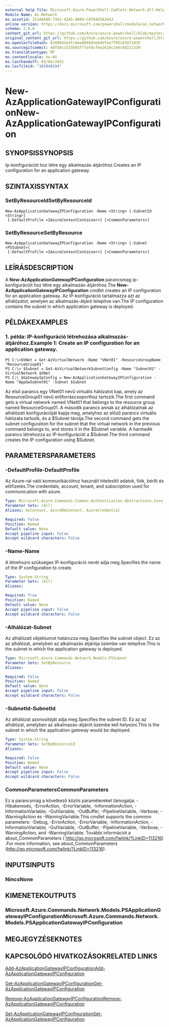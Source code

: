 ```yaml
---
external help file: Microsoft.Azure.PowerShell.Cmdlets.Network.dll-Help.xml
Module Name: Az.Network
ms.assetid: 312AA609-7362-42A5-A889-C0784D5A2943
online version: https://docs.microsoft.com/powershell/module/az.network/new-azapplicationgatewayipconfiguration
schema: 2.0.0
content_git_url: https://github.com/Azure/azure-powershell/blob/master/src/Network/Network/help/New-AzApplicationGatewayIPConfiguration.md
original_content_git_url: https://github.com/Azure/azure-powershell/blob/master/src/Network/Network/help/New-AzApplicationGatewayIPConfiguration.md
ms.openlocfilehash: 6399843edfc8ee806693e0ddfee77952438f2d35
ms.sourcegitcommit: 4dfb0cc533b83f77afdcfbe2618c1e6c8d221330
ms.translationtype: MT
ms.contentlocale: hu-HU
ms.lasthandoff: 03/04/2021
ms.locfileid: "101940194"
---
```

# <span data-ttu-id="39cd0-101">New-AzApplicationGatewayIPConfiguration</span><span class="sxs-lookup"><span data-stu-id="39cd0-101">New-AzApplicationGatewayIPConfiguration</span></span>

## <span data-ttu-id="39cd0-102">SYNOPSIS</span><span class="sxs-lookup"><span data-stu-id="39cd0-102">SYNOPSIS</span></span>
<span data-ttu-id="39cd0-103">Ip-konfigurációt hoz létre egy alkalmazás-átjáróhoz.</span><span class="sxs-lookup"><span data-stu-id="39cd0-103">Creates an IP configuration for an application gateway.</span></span>

## <span data-ttu-id="39cd0-104">SZINTAXIS</span><span class="sxs-lookup"><span data-stu-id="39cd0-104">SYNTAX</span></span>

### <span data-ttu-id="39cd0-105">SetByResourceId</span><span class="sxs-lookup"><span data-stu-id="39cd0-105">SetByResourceId</span></span>
```
New-AzApplicationGatewayIPConfiguration -Name <String> [-SubnetId <String>]
 [-DefaultProfile <IAzureContextContainer>] [<CommonParameters>]
```

### <span data-ttu-id="39cd0-106">SetByResource</span><span class="sxs-lookup"><span data-stu-id="39cd0-106">SetByResource</span></span>
```
New-AzApplicationGatewayIPConfiguration -Name <String> [-Subnet <PSSubnet>]
 [-DefaultProfile <IAzureContextContainer>] [<CommonParameters>]
```

## <span data-ttu-id="39cd0-107">LEÍRÁS</span><span class="sxs-lookup"><span data-stu-id="39cd0-107">DESCRIPTION</span></span>
<span data-ttu-id="39cd0-108">A **New-AzApplicationGatewayIPConfiguration** parancsmag ip-konfigurációt hoz létre egy alkalmazás-átjáróhoz.</span><span class="sxs-lookup"><span data-stu-id="39cd0-108">The **New-AzApplicationGatewayIPConfiguration** cmdlet creates an IP configuration for an application gateway.</span></span>
<span data-ttu-id="39cd0-109">Az IP-konfiguráció tartalmazza azt az alhálózatot, amelyen az alkalmazás-átjáró telepítve van.</span><span class="sxs-lookup"><span data-stu-id="39cd0-109">The IP configuration contains the subnet in which application gateway is deployed.</span></span>

## <span data-ttu-id="39cd0-110">PÉLDÁK</span><span class="sxs-lookup"><span data-stu-id="39cd0-110">EXAMPLES</span></span>

### <span data-ttu-id="39cd0-111">1. példa: IP-konfiguráció létrehozása alkalmazás-átjáróhoz.</span><span class="sxs-lookup"><span data-stu-id="39cd0-111">Example 1: Create an IP configuration for an application gateway.</span></span>
```
PS C:\>$VNet = Get-AzVirtualNetwork -Name "VNet01" -ResourceGroupName "ResourceGroup01"
PS C:\> $Subnet = Get-AzVirtualNetworkSubnetConfig -Name "Subnet01" -VirtualNetwork $VNet 
PS C:\ $GatewayIpConfig = New-AzApplicationGatewayIPConfiguration -Name "AppGwSubnet01" -Subnet $Subnet
```

<span data-ttu-id="39cd0-112">Az első parancs egy VNet01 nevű virtuális hálózatot kap, amely az ResourceGroup01 nevű erőforráscsoporthoz tartozik.</span><span class="sxs-lookup"><span data-stu-id="39cd0-112">The first command gets a virtual network named VNet01 that belongs to the resource group named ResourceGroup01.</span></span>
<span data-ttu-id="39cd0-113">A második parancs annak az alhálózatnak az alhálózati konfigurációját kapja meg, amelyhez az előző parancs virtuális hálózata tartozik, és a $Subnet tárolja.</span><span class="sxs-lookup"><span data-stu-id="39cd0-113">The second command gets the subnet configuration for the subnet that the virtual network in the previous command belongs to, and stores it in the $Subnet variable.</span></span>
<span data-ttu-id="39cd0-114">A harmadik parancs létrehozza az IP-konfigurációt a $Subnet.</span><span class="sxs-lookup"><span data-stu-id="39cd0-114">The third command creates the IP configuration using $Subnet.</span></span>

## <span data-ttu-id="39cd0-115">PARAMETERS</span><span class="sxs-lookup"><span data-stu-id="39cd0-115">PARAMETERS</span></span>

### <span data-ttu-id="39cd0-116">-DefaultProfile</span><span class="sxs-lookup"><span data-stu-id="39cd0-116">-DefaultProfile</span></span>
<span data-ttu-id="39cd0-117">Az Azure-ral való kommunikációhoz használt hitelesítő adatok, fiók, bérlő és előfizetés.</span><span class="sxs-lookup"><span data-stu-id="39cd0-117">The credentials, account, tenant, and subscription used for communication with azure.</span></span>

```yaml
Type: Microsoft.Azure.Commands.Common.Authentication.Abstractions.Core.IAzureContextContainer
Parameter Sets: (All)
Aliases: AzContext, AzureRmContext, AzureCredential

Required: False
Position: Named
Default value: None
Accept pipeline input: False
Accept wildcard characters: False
```

### <span data-ttu-id="39cd0-118">-Name</span><span class="sxs-lookup"><span data-stu-id="39cd0-118">-Name</span></span>
<span data-ttu-id="39cd0-119">A létrehozni szükséges IP-konfiguráció nevét adja meg.</span><span class="sxs-lookup"><span data-stu-id="39cd0-119">Specifies the name of the IP configuration to create.</span></span>

```yaml
Type: System.String
Parameter Sets: (All)
Aliases:

Required: True
Position: Named
Default value: None
Accept pipeline input: False
Accept wildcard characters: False
```

### <span data-ttu-id="39cd0-120">-Alhálózat</span><span class="sxs-lookup"><span data-stu-id="39cd0-120">-Subnet</span></span>
<span data-ttu-id="39cd0-121">Az alhálózati objektumot határozza meg.</span><span class="sxs-lookup"><span data-stu-id="39cd0-121">Specifies the subnet object.</span></span>
<span data-ttu-id="39cd0-122">Ez az az alhálózat, amelyben az alkalmazás átjárója üzembe van telepítve.</span><span class="sxs-lookup"><span data-stu-id="39cd0-122">This is the subnet in which the application gateway is deployed.</span></span>

```yaml
Type: Microsoft.Azure.Commands.Network.Models.PSSubnet
Parameter Sets: SetByResource
Aliases:

Required: False
Position: Named
Default value: None
Accept pipeline input: False
Accept wildcard characters: False
```

### <span data-ttu-id="39cd0-123">-SubnetId</span><span class="sxs-lookup"><span data-stu-id="39cd0-123">-SubnetId</span></span>
<span data-ttu-id="39cd0-124">Az alhálózat azonosítóját adja meg.</span><span class="sxs-lookup"><span data-stu-id="39cd0-124">Specifies the subnet ID.</span></span>
<span data-ttu-id="39cd0-125">Ez az az alhálózat, amelyben az alkalmazás-átjárót üzembe kell helyezni.</span><span class="sxs-lookup"><span data-stu-id="39cd0-125">This is the subnet in which the application gateway would be deployed.</span></span>

```yaml
Type: System.String
Parameter Sets: SetByResourceId
Aliases:

Required: False
Position: Named
Default value: None
Accept pipeline input: False
Accept wildcard characters: False
```

### <span data-ttu-id="39cd0-126">CommonParameters</span><span class="sxs-lookup"><span data-stu-id="39cd0-126">CommonParameters</span></span>
<span data-ttu-id="39cd0-127">Ez a parancsmag a következő közös paramétereket támogatja: -Hibakeresés, -ErrorAction, -ErrorVariable, -InformationAction, -InformationVariable, -OutVariable, -OutBuffer, -PipelineVariable, -Verbose, -WarningAction és -WarningVariable.</span><span class="sxs-lookup"><span data-stu-id="39cd0-127">This cmdlet supports the common parameters: -Debug, -ErrorAction, -ErrorVariable, -InformationAction, -InformationVariable, -OutVariable, -OutBuffer, -PipelineVariable, -Verbose, -WarningAction, and -WarningVariable.</span></span> <span data-ttu-id="39cd0-128">További információt a about_CommonParameters ( http://go.microsoft.com/fwlink/?LinkID=113216) .</span><span class="sxs-lookup"><span data-stu-id="39cd0-128">For more information, see about_CommonParameters (http://go.microsoft.com/fwlink/?LinkID=113216).</span></span>

## <span data-ttu-id="39cd0-129">INPUTS</span><span class="sxs-lookup"><span data-stu-id="39cd0-129">INPUTS</span></span>

### <span data-ttu-id="39cd0-130">Nincs</span><span class="sxs-lookup"><span data-stu-id="39cd0-130">None</span></span>

## <span data-ttu-id="39cd0-131">KIMENETEK</span><span class="sxs-lookup"><span data-stu-id="39cd0-131">OUTPUTS</span></span>

### <span data-ttu-id="39cd0-132">Microsoft.Azure.Commands.Network.Models.PSApplicationGatewayIPConfiguration</span><span class="sxs-lookup"><span data-stu-id="39cd0-132">Microsoft.Azure.Commands.Network.Models.PSApplicationGatewayIPConfiguration</span></span>

## <span data-ttu-id="39cd0-133">MEGJEGYZÉSEK</span><span class="sxs-lookup"><span data-stu-id="39cd0-133">NOTES</span></span>

## <span data-ttu-id="39cd0-134">KAPCSOLÓDÓ HIVATKOZÁSOK</span><span class="sxs-lookup"><span data-stu-id="39cd0-134">RELATED LINKS</span></span>

[<span data-ttu-id="39cd0-135">Add-AzApplicationGatewayIPConfiguration</span><span class="sxs-lookup"><span data-stu-id="39cd0-135">Add-AzApplicationGatewayIPConfiguration</span></span>](./Add-AzApplicationGatewayIPConfiguration.md)

[<span data-ttu-id="39cd0-136">Get-AzApplicationGatewayIPConfiguration</span><span class="sxs-lookup"><span data-stu-id="39cd0-136">Get-AzApplicationGatewayIPConfiguration</span></span>](./Get-AzApplicationGatewayIPConfiguration.md)

[<span data-ttu-id="39cd0-137">Remove-AzApplicationGatewayIPConfiguration</span><span class="sxs-lookup"><span data-stu-id="39cd0-137">Remove-AzApplicationGatewayIPConfiguration</span></span>](./Remove-AzApplicationGatewayIPConfiguration.md)

[<span data-ttu-id="39cd0-138">Set-AzApplicationGatewayIPConfiguration</span><span class="sxs-lookup"><span data-stu-id="39cd0-138">Set-AzApplicationGatewayIPConfiguration</span></span>](./Set-AzApplicationGatewayIPConfiguration.md)


